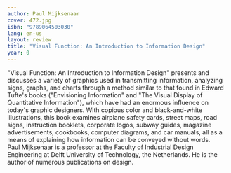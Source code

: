 ```yaml
---
author: Paul Mijksenaar
cover: 472.jpg
isbn: "9789064503030"
lang: en-us
layout: review
title: "Visual Function: An Introduction to Information Design"
year: 0
---
```


"Visual Function: An Introduction to Information Design" presents and discusses a variety of graphics used in transmitting information, analyzing signs, graphs, and charts through a method similar to that found in Edward Tufte's books ("Envisioning Information" and "The Visual Display of Quantitative Information"), which have had an enormous influence on today's graphic designers. With copious color and black-and-white illustrations, this book examines airplane safety cards, street maps, road signs, instruction booklets, corporate logos, subway guides, magazine advertisements, cookbooks, computer diagrams, and car manuals, all as a means of explaining how information can be conveyed without words.  
Paul Mijksenaar is a professor at the Faculty of Industrial Design Engineering at Delft University of Technology, the Netherlands. He is the author of numerous publications on design.
